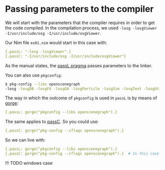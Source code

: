 
# Passing parameters to the compiler
We will start with the parameters that the compiler requires in order to get the code compiled. In the compilation process, we used `-losg -losgViewer -I/usr/include/osg -I/usr/include/osgViewer`.

Our Nim file `ex01.nim` would start in this case with:
```nim
{.passL: "-losg -losgViewer".}
{.passC: "-I/usr/include/osg -I/usr/include/osgViewer"}
```

As the manual states, the [passL pragma](https://nim-lang.org/docs/manual.html#implementation-specific-pragmas-passl-pragma) passes parameters to the linker.

You can also use `pkgconfig`:
```sh
$ pkg-config --libs openscenegraph
-losg -losgDB -losgFX -losgGA -losgParticle -losgSim -losgText -losgUtil -losgTerrain -losgManipulator -losgViewer -losgWidget -losgShadow -losgAnimation -losgVolume -lOpenThreads
```

The way in which the outcome of `pkgconfig` is used in `passL` is by means of [gorge](https://nim-lang.org/docs/system.html#gorge%2Cstring%2Cstring%2Cstring):
```nim
{.passL: gorge("pkgconfig --libs openscenegraph").}
```

The same applies to [passC](https://nim-lang.org/docs/manual.html#implementation-specific-pragmas-passc-pragma). So you could use:
```nim
{.passC: gorge("pkg-config --cflags openscenegraph").}
```

So we can live with:
```nim
{.passL: gorge("pkgconfig --libs openscenegraph").}
{.passC: gorge("pkg-config --cflags openscenegraph").}  # In this case will be empty
```

!!! TODO
    windows case

